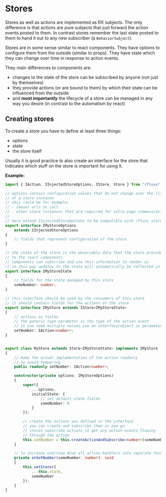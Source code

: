 # Stores

Stores as well as actions are implemented as RX subjects. The only difference is that actions are pure subjects that just forward the action events posted to them. In contrast stores remember the last state posted to them to hand it out to any new subscriber (a `BehaviorSubject`).

Stores are in some sense similar to react components. They have options to configure them from the outside (similar to props). They have state which they can change over time in response to action events.

They main differences to components are:

- changes to the state of the store can be subscribed by anyone (not just by themselves)
- they provide actions (or are bound to them) by which their state can be influenced from the outside
- and **most importantly** the lifecycle of a store can be managed in any way you desire (in contrast to the automatism by react)

## Creating stores

To create a store you have to define at least three things:

- options
- state
- the store itself

Usually it is good practice to also create an interface for the store that indicates which stuff on the store is important for using it.

**Example:**

```typescript
import { IAction, IInjectedStoreOptions, IStore, Store } from "rfluxx";

// options contain configuration values that do not change over the lifetime
// of a store instance
// this could be for example:
// - (base) urls to call
// - other store instances that are required for intra page communication
//
// here extend IInjectedStoreOptions to be compatible with rfluxx store factory, this will automatically inject an action factory and observable fetcher
export interface IMyStoreOptions     
    extends IInjectedStoreOptions
{
    // fields that represent configuration of the store
}

// the state of the store is the observable data that the store provides
// to the react components
// components can subscribe and use this information to render ui
// in this way updates to the state will automatically be reflected in the UI
export interface IMyStoreState
{
    // fields for the state managed by this store
    someNumber: number;
}

// this interface should be used by the consumers of this store
// it should contain fields for the actions of the store
export interface IMyStore extends IStore<IMyStoreState>
{
    // actions as fields
    // the generic type parameter is the type of the action event
    // it you need multiple values use an interface/object as parameter
    setNumber: IAction<number>;
}


export class MyStore extends Store<IMyStoreState> implements IMyStore
{
    // make the actual implementation of the action readonly
    // to avoid tempering
    public readonly setNumber: IAction<number>;

    constructor(private options: IMyStoreOptions)
    {
        super({
            ...options,
            initialState: {
                // set default state fields
                someNumber: 0
            }
        });

        // create the actions you defined in the interface
        // you can create and subscribe them in one go
        // stores subscribe actions to get any action events flowing
        // through the action
        this.setNumber = this.createActionAndSubscribe<number>(someNumber => this.onSetNumber(someNumber));
    }

    // to increase overview move all action handlers into separate functions
    private onSetNumber(someNumber: number): void
    {
        this.setState({
            ...this.state,
            someNumber
        });
    }
}
```